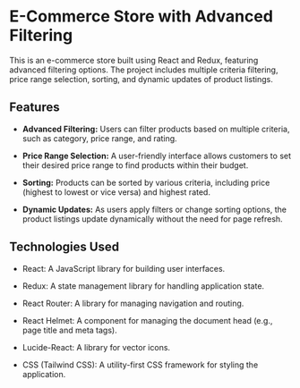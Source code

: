 # E-Commerce Store with Advanced Filtering

This is an e-commerce store built using React and Redux, featuring advanced filtering options. The project includes multiple criteria filtering, price range selection, sorting, and dynamic updates of product listings.


## Features

- **Advanced Filtering:** Users can filter products based on multiple criteria, such as category, price range, and rating.

- **Price Range Selection:** A user-friendly interface allows customers to set their desired price range to find products within their budget.

- **Sorting:** Products can be sorted by various criteria, including price (highest to lowest or vice versa) and highest rated.

- **Dynamic Updates:** As users apply filters or change sorting options, the product listings update dynamically without the need for page refresh.

## Technologies Used

- React: A JavaScript library for building user interfaces.

- Redux: A state management library for handling application state.

- React Router: A library for managing navigation and routing.

- React Helmet: A component for managing the document head (e.g., page title and meta tags).

- Lucide-React: A library for vector icons.

- CSS (Tailwind CSS): A utility-first CSS framework for styling the application.

